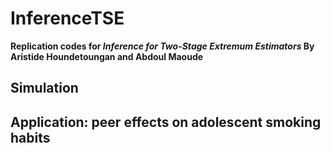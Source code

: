 # InferenceTSE
**Replication codes for *Inference for Two-Stage Extremum Estimators* By Aristide Houndetoungan and Abdoul Maoude**

## Simulation
## Application: peer effects on adolescent smoking habits